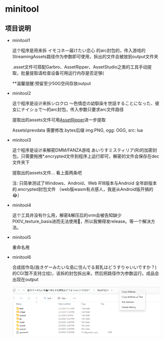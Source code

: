 # minitool

## 项目说明
- minitool1

    这个程序是用来拆 イモコネ—届けたい恋心 的arc封包的，传入游戏的StreamingAssets路径作为参数即可使用，拆出的文件会被放到output文件夹

    .asset文件可搭配Garbro、AssetRipper、AssetStudio之类的工具手动提取，批量提取请检查设备可用运行内存是否足够(

    **温馨提醒:预留至少50G空间存放output

- minitool2

    这个程序是设计来拆シロクロ ～色情症の幼馴染を世話することになった、彼女にナイショで～的arc封包，传入参数只要求arc文件路径

    提取出的assets文件可用[AssetRipper](https://github.com/AssetRipper/AssetRipper)进一步提取

    Assets\prevdata
    需要修改.bytes后缀
    img:PNG, ogg: OGG, src: lua

- minitool3

    这个程序是设计来解密DMM/FANZA游戏 あいりすミスティリア(R)的加密封包，只需要拖拽*.encrypted文件到程序上运行即可，解密的文件会保存在dec文件夹下

    提取出的assets文件... 看上面两条吧

    注: 只简单测试了Windows、Android、Web R18版本与Android 全年龄版本的.encrypted封包文件
    （web版wasm有点感人，我是从Android版开搞的😂）

- minitool4

    这个工具并没有什么用，解密&解压后的vrm会被告知缺少PIXIV_texture_basis进而无法使用💢，所以我懒得发release。等一个解决方法。

- minitool5

    重命名用

- minitool6

    合成拔作岛(抜きゲーみたいな島に住んでる貧乳はどうすりゃいいですか？)的CG(暂不支持立绘)，该拆的封包拆出来，然后把路径作为参数运行。成品会出现在output

    ![](img/minitool6_1.png)
